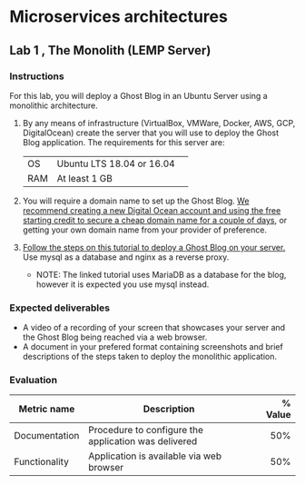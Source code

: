 # Microservices architectures
## Lab 1 , The Monolith (LEMP Server)

### Instructions
For this lab, you will deploy a Ghost Blog in an Ubuntu Server using a monolithic architecture.

1. By any means of infrastructure (VirtualBox, VMWare, Docker, AWS, GCP, DigitalOcean) create the server that you will use to deploy the Ghost Blog application. The requirements for this server are:

    | | | |
    | ----------- |-------------| -------:|
    | OS   | Ubuntu LTS 18.04 or 16.04|
    | RAM   | At least 1 GB|

2. You will require a domain name to set up the Ghost Blog. [We recommend creating a new Digital Ocean account and using the free starting credit to secure a cheap domain name for a couple of days](https://docs.digitalocean.com/products/networking/dns/), or getting your own domain name from your provider of preference.

3. [Follow the steps on this tutorial to deploy a Ghost Blog on your server.](https://www.linuxbabe.com/ubuntu/install-ghost-blog-ubuntu) Use mysql as a database and nginx as a reverse proxy.
    - NOTE: The linked tutorial uses MariaDB as a database for the blog, however it is expected you use mysql instead.

### Expected deliverables
- A video of a recording of your screen that showcases your server and the Ghost Blog being reached via a web browser.
- A document in your prefered format containing screenshots and brief descriptions of the steps taken to deploy the monolithic application. 


### Evaluation
| Metric name | Description | % Value |
| ----------- |-------------| -------:|
| Documentation   | Procedure to configure the application was delivered | 50% |
| Functionality   | Application is available via web browser | 50% |
